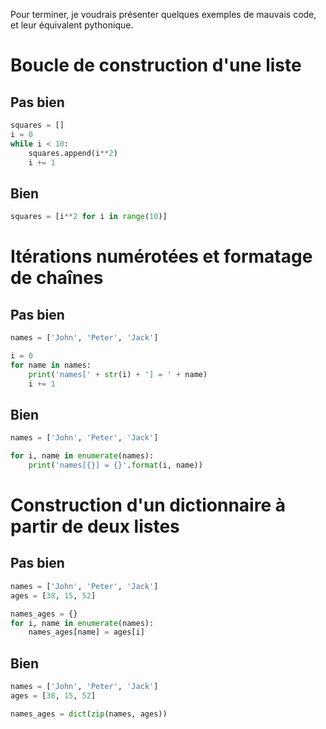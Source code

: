 Pour terminer, je voudrais présenter quelques exemples de mauvais code, et leur équivalent pythonique.

# Boucle de construction d'une liste

## Pas bien

```python
squares = []
i = 0
while i < 10:
    squares.append(i**2)
    i += 1
```

## Bien

```python
squares = [i**2 for i in range(10)]
```

# Itérations numérotées et formatage de chaînes

## Pas bien

```python
names = ['John', 'Peter', 'Jack']

i = 0
for name in names:
    print('names[' + str(i) + '] = ' + name)
    i += 1
```

## Bien

```python
names = ['John', 'Peter', 'Jack']

for i, name in enumerate(names):
    print('names[{}] = {}'.format(i, name))
```

# Construction d'un dictionnaire à partir de deux listes

## Pas bien

```python
names = ['John', 'Peter', 'Jack']
ages = [38, 15, 52]

names_ages = {}
for i, name in enumerate(names):
    names_ages[name] = ages[i]
```

## Bien

```python
names = ['John', 'Peter', 'Jack']
ages = [38, 15, 52]

names_ages = dict(zip(names, ages))
```
